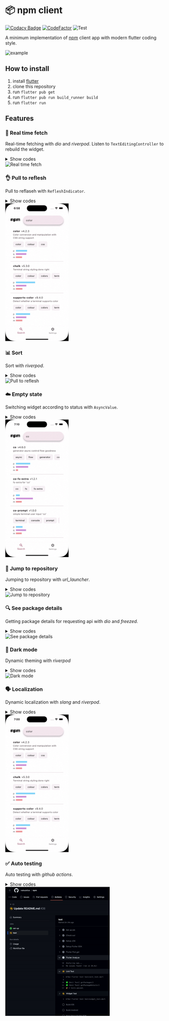 # 📦 npm client
[![Codacy Badge](https://app.codacy.com/project/badge/Grade/38b5b48aa5e24a229b267c0c3a134bbe)](https://app.codacy.com/gh/natsuk4ze/npm/dashboard?utm_source=gh&utm_medium=referral&utm_content=&utm_campaign=Badge_grade)
[![CodeFactor](https://www.codefactor.io/repository/github/natsuk4ze/npm/badge)](https://www.codefactor.io/repository/github/natsuk4ze/npm)
![Test](https://github.com/natsuk4ze/npm/actions/workflows/ci.yml/badge.svg?branch=master)


A minimum implementation of [npm](https://www.npmjs.com) client app with modern flutter coding style.

<img src="https://github.com/natsuk4ze/npm/raw/master/assets/readme/example.gif" width=280 alt="example"/>

## How to install

1. install [flutter](https://docs.flutter.dev/get-started/install)
2. clone this repository
3. run `flutter pub get`
4. run `flutter pub run build_runner build`
5. run `flutter run`

## Features

### 🛜 Real time fetch
Real-time fetching with *dio* and *riverpod*.
Listen to `TextEditingController` to rebuild the widget.

<details>
<summary>Show codes</summary>

```dart
final controller = useTextEditingController(text: 'color');
final packages = ref.watch(packagesProvider(search: controller.text));
useListenable(controller);
```
See: [packages_page.dart](https://github.com/natsuk4ze/npm/blob/master/lib/features/packages/packages_page.dart)

</details>

<img src="https://github.com/natsuk4ze/npm/raw/master/assets/readme/real_time_fetch.gif" width=200 alt="Real time fetch"/>

### 👌 Pull to reflesh
Pull to reflaseh with `RefleshIndicator`.

<details>
<summary>Show codes</summary>

```dart
return RefreshIndicator(
  onRefresh: () async {
    ref.invalidate(packagesProvider);
    await ref.read(
        packagesProvider(search: controller.text).future);
  },
  child: ListView.separated(
    separatorBuilder: (_, __) => const Divider(),
    itemCount: packages.length,
    itemBuilder: (_, int i) => PackageItem(packages[i]),
  ),
);
```
See: [packages_page.dart](https://github.com/natsuk4ze/npm/blob/master/lib/features/packages/packages_page.dart)

</details>

<img src="https://github.com/natsuk4ze/npm/raw/master/assets/readme/pull_to_reflesh.gif" width=200 alt="Pull to reflesh"/>

### 📊 Sort
Sort with *riverpod*.

<details>
<summary>Show codes</summary>

```dart
@riverpod
class Sort extends _$Sort {
  @override
  ScoreType? build() => null;

  void update(ScoreType? type) => state = type;
}
```
See: [packages_page.dart](https://github.com/natsuk4ze/npm/blob/master/lib/features/packages/packages_page.dart)

</details>

<img src="https://github.com/natsuk4ze/npm/raw/master/assets/readme/sort.gif" width=200 alt="Pull to reflesh"/>

### ☁️ Empty state
Switching widget according to status with `AsyncValue`.

<details>
<summary>Show codes</summary>

```dart
child: packages.when(
  data: (packages) {
    if (packages.isEmpty) return const _EmptyItem();
    return RefreshIndicator(
      onRefresh: () async {
        ref.invalidate(packagesProvider);
        await ref.read(
            packagesProvider(search: controller.text).future);
      },
      child: ListView.separated(
        separatorBuilder: (_, __) => const Divider(),
        itemCount: packages.length,
        itemBuilder: (_, int i) => PackageItem(packages[i]),
      ),
    );
  },
  error: (e, _) => Center(child: Text(e.toString())),
  loading: () =>
      const Center(child: CircularProgressIndicator()),
),
```
See: [packages_page.dart](https://github.com/natsuk4ze/npm/blob/master/lib/features/packages/packages_page.dart)

</details>

<img src="https://github.com/natsuk4ze/npm/raw/master/assets/readme/empty_state.gif" width=200 alt="Empty state"/>

### 🪽 Jump to repository
Jumping to repository with *url_launcher*.

<details>
<summary>Show codes</summary>

```dart
return GestureDetector(
  onTap: () => launchUrl(Uri.parse(url)),
  child: Text(
    text ?? url,
    style: const TextStyle(
    fontWeight: FontWeight.bold,
    decoration: TextDecoration.underline,
    ),
  ),
);
```
See: [link_text.dart](https://github.com/natsuk4ze/npm/blob/master/lib/widgets/link_text.dart)

</details>

<img src="https://github.com/natsuk4ze/npm/raw/master/assets/readme/jump_to_repo.gif" width=200 alt="Jump to repository"/>

### 🔍 See package details
Getting package details for requesting api with *dio* and *freezed*.

<details>
<summary>Show codes</summary>

```dart
class Repository {
  final _dio = Dio();
  static const _baseUrl = 'https://registry.npmjs.org';

  Future<List<Package>> getPackges({required String search}) async {
    final response = await _dio.get('$_baseUrl/-/v1/search?text=$search');
    final List packages = response.data['objects'];
    return packages
        .map((package) =>
            Package.fromJson(package as Map<String, dynamic>))
        .toList();
  }

  Future<PackageDetails> getPackageDetails({required String id}) async {
    final response = await _dio.get('$_baseUrl/$id');
    return PackageDetails.fromJson(response.data);
  }
}
```

See:
- [repository.dart](https://github.com/natsuk4ze/npm/blob/master/lib/repository.dart)
- [package_details.dart](https://github.com/natsuk4ze/npm/blob/master/lib/features/package_details/package_details.dart)

</details>

<img src="https://github.com/natsuk4ze/npm/raw/master/assets/readme/see_package_details.gif" width=200 alt="See package details"/>

### 🌙 Dark mode
Dynamic theming with *riverpod*

<details>
<summary>Show codes</summary>

```dart
@riverpod
class DarkMode extends _$DarkMode {
  @override
  bool build() => false;

  void swich() => state = !state;
}
```

See: [theme.dart](https://github.com/natsuk4ze/npm/blob/master/lib/features/settings/theme.dart)

</details>

<img src="https://github.com/natsuk4ze/npm/raw/master/assets/readme/dark_mode.gif" width=200 alt="Dark mode"/>

### 🗣️ Localization
Dynamic localization with *slang* and *riverpod*.

<details>
<summary>Show codes</summary>

```dart
@riverpod
StringsEn translation(TranslationRef ref) {
  final lan = ref.watch(languageProvider);
  switch (lan) {
    case LanguageType.ja:
      return AppLocale.ja.build();
    default:
      return AppLocale.en.build();
  }
}

@riverpod
class Language extends _$Language {
  @override
  LanguageType build() => LanguageType.en;

  void update(LanguageType type) => state = type;
}
```

See:
- [language.dart](https://github.com/natsuk4ze/npm/blob/master/lib/settings/language.dart)
- [i18n](https://github.com/natsuk4ze/npm/blob/master/lib/i18n)

</details>

<img src="https://github.com/natsuk4ze/npm/raw/master/assets/readme/localization.gif" width=200 alt="Localization"/>

### ✅ Auto testing
Auto testing with *github actions*.

<details>
<summary>Show codes</summary>

```yml
jobs:
  test:
    timeout-minutes: 30
    strategy:
      fail-fast: false
    runs-on: macos-latest
    steps:
      - name: Check out
        uses: actions/checkout@v4

      - name: Setup JDK
        uses: actions/setup-java@v3
        with:
          java-version: 11
          distribution: temurin
          cache: gradle

      - name: Setup Flutter SDK
        timeout-minutes: 10
        uses: subosito/flutter-action@v2
        with:
          channel: beta

      - name: Flutter Pub get
        run: flutter pub get

      - name: Flutter Analyze
        run: flutter analyze

      - name: Unit Test
        timeout-minutes: 5
        run: flutter test test/unit_test.dart

      - name: Widget Test
        timeout-minutes: 5
        run: flutter test test/widget_test.dart

      - name: Build iOS
        timeout-minutes: 10
        run: flutter build ios --no-codesign

      - name: Build Android
        timeout-minutes: 10
        run: flutter build appbundle
```

See:
- [test](https://github.com/natsuk4ze/npm/blob/master/test)
- [workflows](https://github.com/natsuk4ze/npm/actions)

</details>

<img src="https://github.com/natsuk4ze/npm/raw/master/assets/readme/auto_test.gif" width=330 alt="Auto test"/>
